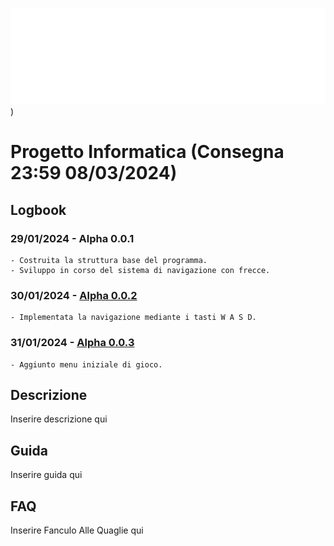 ![Logo (Wh)](https://github.com/g0ldo/First-Order/blob/f6a465aaeb351d5ea6f4160ab2cbce807a6efb64/LOGO.png))

# Progetto Informatica (Consegna 23:59 08/03/2024)

## Logbook
  ### 29/01/2024 - Alpha 0.0.1
    - Costruita la struttura base del programma.
    - Sviluppo in corso del sistema di navigazione con frecce.

  ### 30/01/2024 - [Alpha 0.0.2](https://github.com/g0ldo/FGM_Project/blob/3530acfb72393ad7c0bb9f00007db90ec1aec4ac/FGM%20Alpha%200.0.2.zip)
    - Implementata la navigazione mediante i tasti W A S D.

  ### 31/01/2024 - [Alpha 0.0.3](https://github.com/g0ldo/First-Order/blob/7fa2c8ab59d2f6402c8a643ad6e92346d004abb5/FO%20Alpha%200.0.3.zip)
    - Aggiunto menu iniziale di gioco.

## Descrizione
  Inserire descrizione qui

## Guida
  Inserire guida qui

## FAQ
  Inserire Fanculo Alle Quaglie qui
